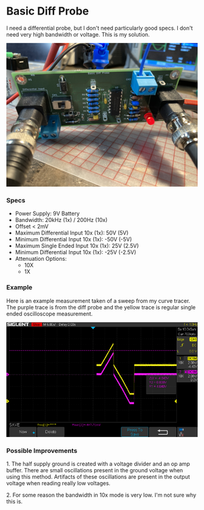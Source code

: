 <h1> 
Basic Diff Probe 
</h1>
I need a differential probe, but I don't need particularly good specs. I don't need very high bandwidth or voltage. This is my solution. 

![Circuit Picture](./circuit_picture.png)

<h3> Specs </h3>
<ul>
<li> Power Supply: 9V Battery </li>
<li> Bandwidth: 20kHz (1x) / 200Hz (10x) </li>
<li> Offset < 2mV </li>
<li> Maximum Differential Input 10x (1x): 50V (5V) </li>
<li> Minimum Differential Input 10x (1x): -50V (-5V) </li>
<li> Maximum Single Ended Input 10x (1x): 25V (2.5V) </li>
<li> Minimum Differential Input 10x (1x): -25V (-2.5V) </li>
<li> Attenuation Options: 
<ul>
    <li> 10X </li>
    <li> 1X </li>
</ul>
</li>
</ul>
<h3> Example </h3>
Here is an example measurement taken of a sweep from my curve tracer. The purple trace is from the diff probe and the yellow trace is regular single ended oscilloscope measurement.    

![Trace](./curve_tracer_sweep.png)

<h3> Possible Improvements </h3>
<p>
1. The half supply ground is created with a voltage divider and an op amp buffer. There are small oscillations present in the ground voltage when using this method. Artifacts of these oscillations are present in the output voltage when reading really low voltages.</p>
<p>
2. For some reason the bandwidth in 10x mode is very low. I'm not sure why this is. 
</p>
